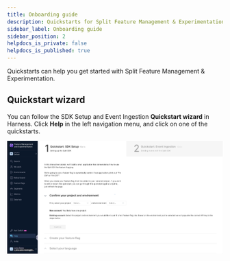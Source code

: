 ```yaml
---
title: Onboarding guide
description: Quickstarts for Split Feature Management & Experimentation
sidebar_label: Onboarding guide
sidebar_position: 2
helpdocs_is_private: false
helpdocs_is_published: true
---
```


<p>
  <button hidden style={{borderRadius:'8px', border:'1px', fontFamily:'Courier New', fontWeight:'800', textAlign:'left'}}> help.split.io link: https://help.split.io/hc/en-us/sections/360003930711-Step-by-step, https://help.split.io/hc/en-us/articles/360025035812-Introduction, https://help.split.io/hc/en-us/articles/360025334751-Step-1-Install-the-SDK, https://help.split.io/hc/en-us/articles/360025334851-Step-2-Create-a-feature-flag-and-target-users, https://help.split.io/hc/en-us/articles/360025335031-Step-3-Send-event-data, https://help.split.io/hc/en-us/articles/360025335091-Step-4-Create-a-metric-monitor-and-measure-the-impact <br /> ✘ images still hosted on help.split.io </button>
</p>

Quickstarts can help you get started with Split Feature Management & Experimentation.

## Quickstart wizard

You can follow the SDK Setup and Event Ingestion **Quickstart wizard** in Harness. Click **Help** in the left navigation menu, and click on one of the quickstarts.

![A screenshot of the Quickstart guides in Split UI](./static/fme-quickstart.png)